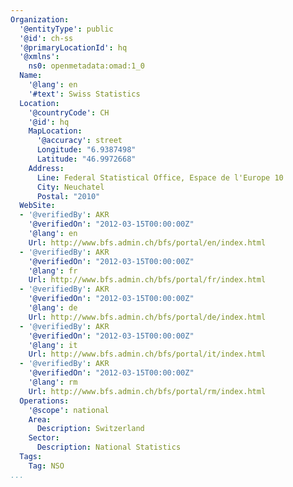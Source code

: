 ```yaml
---
Organization:
  '@entityType': public
  '@id': ch-ss
  '@primaryLocationId': hq
  '@xmlns':
    ns0: openmetadata:omad:1_0
  Name:
    '@lang': en
    '#text': Swiss Statistics
  Location:
    '@countryCode': CH
    '@id': hq
    MapLocation:
      '@accuracy': street
      Longitude: "6.9387498"
      Latitude: "46.9972668"
    Address:
      Line: Federal Statistical Office, Espace de l'Europe 10
      City: Neuchatel
      Postal: "2010"
  WebSite:
  - '@verifiedBy': AKR
    '@verifiedOn': "2012-03-15T00:00:00Z"
    '@lang': en
    Url: http://www.bfs.admin.ch/bfs/portal/en/index.html
  - '@verifiedBy': AKR
    '@verifiedOn': "2012-03-15T00:00:00Z"
    '@lang': fr
    Url: http://www.bfs.admin.ch/bfs/portal/fr/index.html
  - '@verifiedBy': AKR
    '@verifiedOn': "2012-03-15T00:00:00Z"
    '@lang': de
    Url: http://www.bfs.admin.ch/bfs/portal/de/index.html
  - '@verifiedBy': AKR
    '@verifiedOn': "2012-03-15T00:00:00Z"
    '@lang': it
    Url: http://www.bfs.admin.ch/bfs/portal/it/index.html
  - '@verifiedBy': AKR
    '@verifiedOn': "2012-03-15T00:00:00Z"
    '@lang': rm
    Url: http://www.bfs.admin.ch/bfs/portal/rm/index.html
  Operations:
    '@scope': national
    Area:
      Description: Switzerland
    Sector:
      Description: National Statistics
  Tags:
    Tag: NSO
...
```

